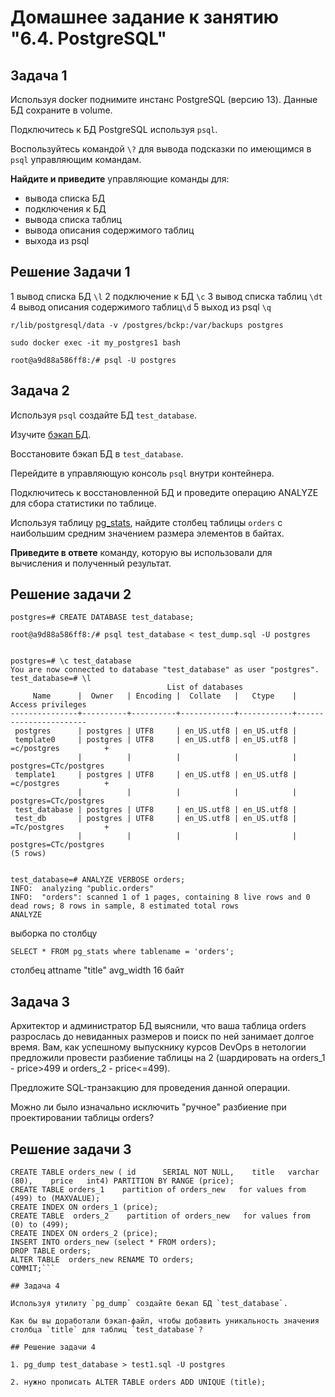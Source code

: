 # Домашнее задание к занятию "6.4. PostgreSQL"

## Задача 1

Используя docker поднимите инстанс PostgreSQL (версию 13). Данные БД сохраните в volume.

Подключитесь к БД PostgreSQL используя `psql`.

Воспользуйтесь командой `\?` для вывода подсказки по имеющимся в `psql` управляющим командам.

**Найдите и приведите** управляющие команды для:
- вывода списка БД
- подключения к БД
- вывода списка таблиц
- вывода описания содержимого таблиц
- выхода из psql

## Решение Задачи 1

1 вывод списка БД  `\l`
2 подключение к БД `\c`
3 вывод списка таблиц `\dt`
4 вывод описания содержимого таблиц`\d`
5 выход из psql `\q`

```sudo docker run --name my_postgres1 -e POSTGRES_PASSWORD=123456 -d -p 5432:5432 -v /postgres/data:/va
r/lib/postgresql/data -v /postgres/bckp:/var/backups postgres

sudo docker exec -it my_postgres1 bash

root@a9d88a586ff8:/# psql -U postgres

```

## Задача 2

Используя `psql` создайте БД `test_database`.

Изучите [бэкап БД](https://github.com/netology-code/virt-homeworks/tree/master/06-db-04-postgresql/test_data).

Восстановите бэкап БД в `test_database`.

Перейдите в управляющую консоль `psql` внутри контейнера.

Подключитесь к восстановленной БД и проведите операцию ANALYZE для сбора статистики по таблице.

Используя таблицу [pg_stats](https://postgrespro.ru/docs/postgresql/12/view-pg-stats), найдите столбец таблицы `orders` 
с наибольшим средним значением размера элементов в байтах.

**Приведите в ответе** команду, которую вы использовали для вычисления и полученный результат.

## Решение задачи 2

``` 
postgres=# CREATE DATABASE test_database;

root@a9d88a586ff8:/# psql test_database < test_dump.sql -U postgres


postgres=# \c test_database
You are now connected to database "test_database" as user "postgres".
test_database=# \l
                                   List of databases
     Name      |  Owner   | Encoding |  Collate   |   Ctype    |   Access privileges
---------------+----------+----------+------------+------------+-----------------------
 postgres      | postgres | UTF8     | en_US.utf8 | en_US.utf8 |
 template0     | postgres | UTF8     | en_US.utf8 | en_US.utf8 | =c/postgres          +
               |          |          |            |            | postgres=CTc/postgres
 template1     | postgres | UTF8     | en_US.utf8 | en_US.utf8 | =c/postgres          +
               |          |          |            |            | postgres=CTc/postgres
 test_database | postgres | UTF8     | en_US.utf8 | en_US.utf8 |
 test_db       | postgres | UTF8     | en_US.utf8 | en_US.utf8 | =Tc/postgres         +
               |          |          |            |            | postgres=CTc/postgres
(5 rows)


test_database=# ANALYZE VERBOSE orders;
INFO:  analyzing "public.orders"
INFO:  "orders": scanned 1 of 1 pages, containing 8 live rows and 0 dead rows; 8 rows in sample, 8 estimated total rows
ANALYZE
```
выборка по столбцу 

```SELECT * FROM pg_stats where tablename = 'orders';```

столбец attname "title" avg_width 16 байт


## Задача 3

Архитектор и администратор БД выяснили, что ваша таблица orders разрослась до невиданных размеров и
поиск по ней занимает долгое время. Вам, как успешному выпускнику курсов DevOps в нетологии предложили
провести разбиение таблицы на 2 (шардировать на orders_1 - price>499 и orders_2 - price<=499).

Предложите SQL-транзакцию для проведения данной операции.

Можно ли было изначально исключить "ручное" разбиение при проектировании таблицы orders?

## Решение задачи 3

```BEGIN TRANSACTION
CREATE TABLE orders_new ( id      SERIAL NOT NULL,    title   varchar (80),    price   int4) PARTITION BY RANGE (price);
CREATE TABLE orders_1    partition of orders_new   for values from (499) to (MAXVALUE);
CREATE INDEX ON orders_1 (price);
CREATE TABLE  orders_2    partition of orders_new   for values from (0) to (499);
CREATE INDEX ON orders_2 (price);
INSERT INTO orders_new (select * FROM orders);  
DROP TABLE orders;
ALTER TABLE  orders_new RENAME TO orders;
COMMIT;```

## Задача 4

Используя утилиту `pg_dump` создайте бекап БД `test_database`.

Как бы вы доработали бэкап-файл, чтобы добавить уникальность значения столбца `title` для таблиц `test_database`?

## Решение задачи 4

1. pg_dump test_database > test1.sql -U postgres

2. нужно прописать ALTER TABLE orders ADD UNIQUE (title);


